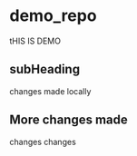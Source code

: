 # demo_repo

tHIS IS DEMO

## subHeading

changes made locally

## More changes made

changes changes

